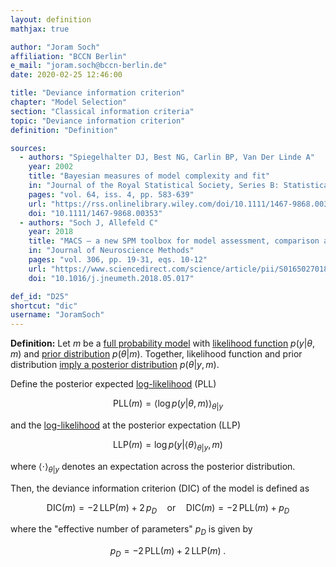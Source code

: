 ```yaml
---
layout: definition
mathjax: true

author: "Joram Soch"
affiliation: "BCCN Berlin"
e_mail: "joram.soch@bccn-berlin.de"
date: 2020-02-25 12:46:00

title: "Deviance information criterion"
chapter: "Model Selection"
section: "Classical information criteria"
topic: "Deviance information criterion"
definition: "Definition"

sources:
  - authors: "Spiegelhalter DJ, Best NG, Carlin BP, Van Der Linde A"
    year: 2002
    title: "Bayesian measures of model complexity and fit"
    in: "Journal of the Royal Statistical Society, Series B: Statistical Methodology"
    pages: "vol. 64, iss. 4, pp. 583-639"
    url: "https://rss.onlinelibrary.wiley.com/doi/10.1111/1467-9868.00353"
    doi: "10.1111/1467-9868.00353"
  - authors: "Soch J, Allefeld C"
    year: 2018
    title: "MACS – a new SPM toolbox for model assessment, comparison and selection"
    in: "Journal of Neuroscience Methods"
    pages: "vol. 306, pp. 19-31, eqs. 10-12"
    url: "https://www.sciencedirect.com/science/article/pii/S0165027018301468"
    doi: "10.1016/j.jneumeth.2018.05.017"

def_id: "D25"
shortcut: "dic"
username: "JoramSoch"
---
```



**Definition:** Let $m$ be a [full probability model](/D/fpm) with [likelihood function](/D/lf) $p(y \vert \theta, m)$ and [prior distribution](/D/prior) $p(\theta \vert m)$. Together, likelihood function and prior distribution [imply a posterior distribution](/P/post-jl) $p(\theta \vert y, m)$.

Define the posterior expected [log-likelihood](/D/llf) (PLL)

$$ \label{eq:PLL}
\mathrm{PLL}(m) = \left\langle \log p(y|\theta,m) \right\rangle_{\theta|y}
$$

and the [log-likelihood](/D/llf) at the posterior expectation (LLP)

$$ \label{eq:LLP}
\mathrm{LLP}(m) = \log p(y|\left\langle \theta \right\rangle_{\theta|y},m)
$$

where $\left\langle \cdot \right\rangle_{\theta \vert y}$ denotes an expectation across the posterior distribution.

Then, the deviance information criterion (DIC) of the model is defined as

$$ \label{eq:DIC}
\mathrm{DIC}(m) = -2 \, \mathrm{LLP}(m) + 2 \, p_D \quad \text{or} \quad \mathrm{DIC}(m) = -2 \, \mathrm{PLL}(m) + p_D
$$

where the "effective number of parameters" $p_D$ is given by

$$ \label{eq:DIC-pD}
p_D = -2 \, \mathrm{PLL}(m) +2 \, \mathrm{LLP}(m) \; .
$$